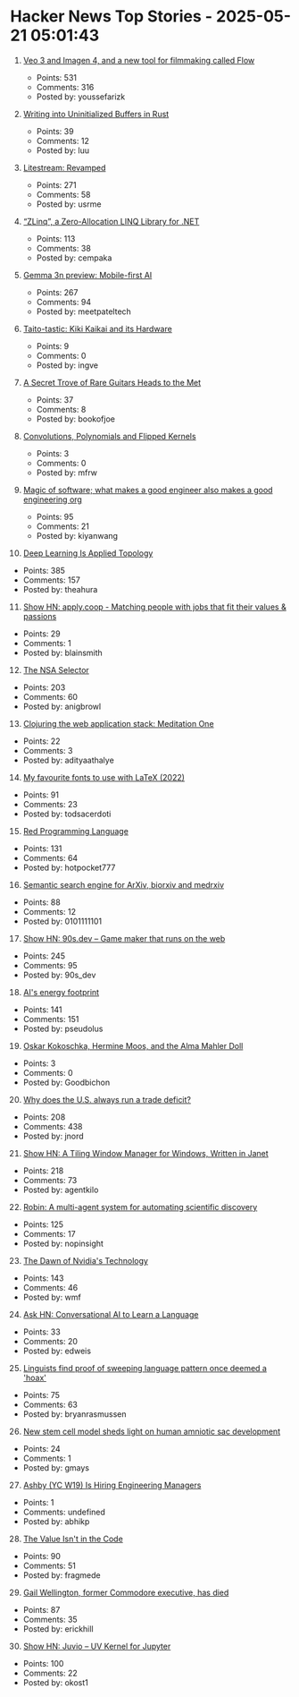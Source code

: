 # Hacker News Top Stories - 2025-05-21 05:01:43

1. [Veo 3 and Imagen 4, and a new tool for filmmaking called Flow](https://blog.google/technology/ai/generative-media-models-io-2025/)
   - Points: 531
   - Comments: 316
   - Posted by: youssefarizk

2. [Writing into Uninitialized Buffers in Rust](https://blog.sunfishcode.online/writingintouninitializedbuffersinrust/)
   - Points: 39
   - Comments: 12
   - Posted by: luu

3. [Litestream: Revamped](https://fly.io/blog/litestream-revamped/)
   - Points: 271
   - Comments: 58
   - Posted by: usrme

4. [“ZLinq”, a Zero-Allocation LINQ Library for .NET](https://neuecc.medium.com/zlinq-a-zero-allocation-linq-library-for-net-1bb0a3e5c749)
   - Points: 113
   - Comments: 38
   - Posted by: cempaka

5. [Gemma 3n preview: Mobile-first AI](https://developers.googleblog.com/en/introducing-gemma-3n/)
   - Points: 267
   - Comments: 94
   - Posted by: meetpateltech

6. [Taito-tastic: Kiki Kaikai and its Hardware](https://nicole.express/2025/pocky-but-wheres-rocky.html)
   - Points: 9
   - Comments: 0
   - Posted by: ingve

7. [A Secret Trove of Rare Guitars Heads to the Met](https://www.newyorker.com/magazine/2025/05/26/a-secret-trove-of-rare-guitars-heads-to-the-met)
   - Points: 37
   - Comments: 8
   - Posted by: bookofjoe

8. [Convolutions, Polynomials and Flipped Kernels](https://eli.thegreenplace.net/2025/convolutions-polynomials-and-flipped-kernels/)
   - Points: 3
   - Comments: 0
   - Posted by: mfrw

9. [Magic of software; what makes a good engineer also makes a good engineering org](https://moxie.org/2024/09/23/a-good-engineer.html)
   - Points: 95
   - Comments: 21
   - Posted by: kiyanwang

10. [Deep Learning Is Applied Topology](https://theahura.substack.com/p/deep-learning-is-applied-topology)
   - Points: 385
   - Comments: 157
   - Posted by: theahura

11. [Show HN: apply.coop - Matching people with jobs that fit their values & passions](https://apply.coop)
   - Points: 29
   - Comments: 1
   - Posted by: blainsmith

12. [The NSA Selector](https://github.com/wenzellabs/the_NSA_selector)
   - Points: 203
   - Comments: 60
   - Posted by: anigbrowl

13. [Clojuring the web application stack: Meditation One](https://www.evalapply.org/posts/clojure-web-app-from-scratch/index.html)
   - Points: 22
   - Comments: 3
   - Posted by: adityaathalye

14. [My favourite fonts to use with LaTeX (2022)](https://www.lfe.pt/latex/fonts/typography/2022/11/21/latex-fonts-part1.html)
   - Points: 91
   - Comments: 23
   - Posted by: todsacerdoti

15. [Red Programming Language](https://www.red-lang.org/p/about.html)
   - Points: 131
   - Comments: 64
   - Posted by: hotpocket777

16. [Semantic search engine for ArXiv, biorxiv and medrxiv](https://arxivxplorer.com/)
   - Points: 88
   - Comments: 12
   - Posted by: 0101111101

17. [Show HN: 90s.dev – Game maker that runs on the web](https://90s.dev/blog/finally-releasing-90s-dev.html)
   - Points: 245
   - Comments: 95
   - Posted by: 90s_dev

18. [AI's energy footprint](https://www.technologyreview.com/2025/05/20/1116327/ai-energy-usage-climate-footprint-big-tech/)
   - Points: 141
   - Comments: 151
   - Posted by: pseudolus

19. [Oskar Kokoschka, Hermine Moos, and the Alma Mahler Doll](https://publicdomainreview.org/collection/alma-mahler-doll/)
   - Points: 3
   - Comments: 0
   - Posted by: Goodbichon

20. [Why does the U.S. always run a trade deficit?](https://libertystreeteconomics.newyorkfed.org/2025/05/why-does-the-u-s-always-run-a-trade-deficit/)
   - Points: 208
   - Comments: 438
   - Posted by: jnord

21. [Show HN: A Tiling Window Manager for Windows, Written in Janet](https://agent-kilo.github.io/jwno/)
   - Points: 218
   - Comments: 73
   - Posted by: agentkilo

22. [Robin: A multi-agent system for automating scientific discovery](https://arxiv.org/abs/2505.13400)
   - Points: 125
   - Comments: 17
   - Posted by: nopinsight

23. [The Dawn of Nvidia's Technology](https://blog.dshr.org/2025/05/the-dawn-of-nvidias-technology.html)
   - Points: 143
   - Comments: 46
   - Posted by: wmf

24. [Ask HN: Conversational AI to Learn a Language](undefined)
   - Points: 33
   - Comments: 20
   - Posted by: edweis

25. [Linguists find proof of sweeping language pattern once deemed a 'hoax'](https://www.scientificamerican.com/article/linguists-find-proof-of-sweeping-language-pattern-once-deemed-a-hoax/)
   - Points: 75
   - Comments: 63
   - Posted by: bryanrasmussen

26. [New stem cell model sheds light on human amniotic sac development](https://www.crick.ac.uk/news/2025-05-15_new-stem-cell-model-sheds-light-on-human-amniotic-sac-development)
   - Points: 24
   - Comments: 1
   - Posted by: gmays

27. [Ashby (YC W19) Is Hiring Engineering Managers](https://www.ashbyhq.com/careers?utm_source=hn&ashby_jid=933570bc-a3d6-4fcc-991d-dc399c53a58a)
   - Points: 1
   - Comments: undefined
   - Posted by: abhikp

28. [The Value Isn't in the Code](https://jonayre.uk/blog/2022/10/30/the-real-value-isnt-in-the-code/)
   - Points: 90
   - Comments: 51
   - Posted by: fragmede

29. [Gail Wellington, former Commodore executive, has died](https://www.legacy.com/us/obituaries/name/gail-wellington-obituary?id=58418580)
   - Points: 87
   - Comments: 35
   - Posted by: erickhill

30. [Show HN: Juvio – UV Kernel for Jupyter](https://github.com/OKUA1/juvio)
   - Points: 100
   - Comments: 22
   - Posted by: okost1

